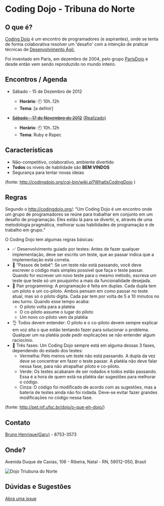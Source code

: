 Coding Dojo - Tribuna do Norte
===


O que é?
---

[Coding Dojo](http://codingdojo.org/) é um encontro de programadores (e aspirantes), onde se tenta de forma colaborativa resolver um 'desafio'
com a intenção de praticar técnicas de [Desenvolvimento Ágil.](http://pt.wikipedia.org/wiki/Desenvolvimento_%C3%A1gil_de_software)

Foi inventado em Paris, em dezembro de 2004, pelo grupo [ParisDojo](http://codingdojo.org/cgi-bin/wiki.pl?ParisDojo)
e desde então vem sendo reproduzido no mundo inteiro.

Encontros / Agenda
----

* Sábado - 15 de Dezembro de 2012
  - **Horário**: :clock10: 10h..12h
  - **Tema**: [a definir]

* <del>[Sábado - 17 de Novembro de 2012](http://github.com/TribunaDoNorte/dojo/tree/master/17-nov-2012)</del> <ins>(Realizado)</ins>
  - **Horário**: :clock10: 10h..12h
  - **Tema**: Ruby e Rspec
 
Características
---
 * Não-competitivo, colaborativo, ambiente divertido
 * **Todos** os níveis de habilidade são **BEM VINDOS**
 * Segurança para tentar novas ideias
 
(fonte: http://codingdojo.org/cgi-bin/wiki.pl?WhatIsCodingDojo )

Regras
----

Segundo o http://codingdojo.org/: “Um Coding Dojo é um encontro onde um grupo de programadores se reúne para trabalhar em conjunto em um desafio de programação. Eles estão lá para se divertir, e, através de uma metodologia pragmática, melhorar suas habilidades de programação e de trabalho em grupo.”

O Coding Dojo tem algumas regras básicas:

* :white_check_mark: Desenvolvimento guiado por testes: Antes de fazer qualquer implementação, deve ser escrito um teste, que ao passar indica que a implementação está correta.
* :baby: “Passos de bebê”: Se um teste não está passando, você deve escrever o código mais simples possível que faça o teste passar. Quando for escrever um novo teste para o mesmo método, escreva um teste que teste só um pouquinho a mais da funcionalidade desejada.
* :busts_in_silhouette: Pair programming: A programação é feita em duplas. Cada dupla tem um piloto e um co-piloto. Ambos pensam em como passar no teste atual, mas só o piloto digita. Cada par tem por volta de 5 a 10 minutos no seu turno. Quando esse tempo acaba:
    - O piloto volta para a platéia
    - O co-piloto assume o lugar do piloto
    - Um novo co-piloto vem da platéia
* :ok_hand: Todos devem entender: O piloto e o co-piloto devem sempre explicar em voz alta o que estão tentando fazer para solucionar o problema. Qualquer um na platéia pode pedir explicações se não entender algum raciocínio.
* :vertical_traffic_light: Três fases: Um Coding Dojo sempre está em alguma dessas 3 fases, dependendo do estado dos testes:
    - Vermelha: Pelo menos um teste não está passando. A dupla da vez deve se concentrar em fazer o teste passar. A platéia não deve falar nessa fase, para não atrapalhar piloto e co-piloto.
    - Verde: Os testes acabaram de ser rodados e todos estão passando. Essa é a hora de quem está na platéia dar sugestões para melhorar o código.
    - Cinza: O código foi modificado de acordo com as sugestões, mas a bateria de testes ainda não foi rodada. Deve-se evitar fazer grandes modificações no código nessa fase.

(fonte: http://pet.inf.ufsc.br/dojo/o-que-eh-dojo/)


Contato
----
[Bruno Henrique(Garu)](http://github.com/brunohenrique) - 8753-3573

Onde?
----

Avenida Duque de Caxias, 106 - Ribeira, Natal - RN, 59012-050, Brasil

![Dojo Triubuna do Norte](http://maps.googleapis.com/maps/api/staticmap?center=-5.776689,-35.203822&zoom=15&size=500x500&sensor=false&markers=color:green%7C%7C-5.776689,-35.203822)

Dúvidas e Sugestões
----
[Abra uma issue](https://github.com/TribunaDoNorte/dojo/issues)

